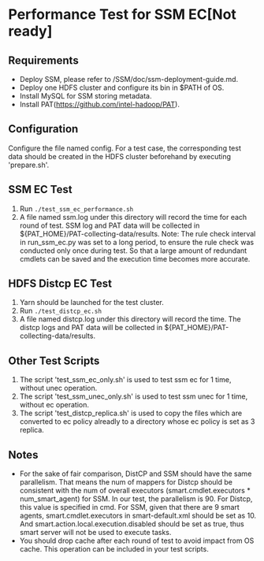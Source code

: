 # Performance Test for SSM EC[Not ready]

## Requirements
- Deploy SSM, please refer to /SSM/doc/ssm-deployment-guide.md.
- Deploy one HDFS cluster and configure its bin in $PATH of OS.
- Install MySQL for SSM storing metadata.
- Install PAT(https://github.com/intel-hadoop/PAT).

## Configuration
  Configure the file named config. For a test case, the corresponding test data should be created in the HDFS cluster beforehand by executing 'prepare.sh'.

## SSM EC Test
  1. Run `./test_ssm_ec_performance.sh`
  2. A file named ssm.log under this directory will record the time for each round of test. SSM log and PAT data will be collected in ${PAT_HOME}/PAT-collecting-data/results.
  Note: The rule check interval in run_ssm_ec.py was set to a long period, to ensure the rule check was conducted only once during test. So that a large amount of redundant cmdlets can be saved and the execution time becomes more accurate.
## HDFS Distcp EC Test
  1. Yarn should be launched for the test cluster.
  2. Run `./test_distcp_ec.sh`
  3. A file named distcp.log under this directory will record the time. The distcp logs and PAT data will be collected in ${PAT_HOME}/PAT-collecting-data/results.

## Other Test Scripts
  1. The script 'test_ssm_ec_only.sh' is used to test ssm ec for 1 time, without unec operation.
  2. The script 'test_ssm_unec_only.sh' is used to test ssm unec for 1 time, without ec operation.
  3. The script 'test_distcp_replica.sh' is used to copy the files which are converted to ec policy alreadly to a directory whose ec policy is set as 3 replica.

## Notes
- For the sake of fair comparison, DistCP and SSM should have the same parallelism. That means the num of mappers for Distcp should be consistent with the num of overall executors (smart.cmdlet.executors * num_smart_agent) for SSM.
In our test, the parallelism is 90. For Distcp, this value is specified in cmd. For SSM, given that there are 9 smart agents, smart.cmdlet.executors in smart-default.xml should be set as 10.
And smart.action.local.execution.disabled should be set as true, thus smart server will not be used to execute tasks.
- You should drop cache after each round of test to avoid impact from OS cache. This operation can be included in your test scripts.